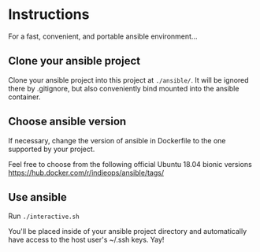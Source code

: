 # Instructions

For a fast, convenient, and portable ansible environment...

## Clone your ansible project

Clone your ansible project into this project at `./ansible/`. It will be ignored there by .gitignore, but also conveniently bind mounted into the ansible container.

## Choose ansible version

If necessary, change the version of ansible in Dockerfile to the one supported by your project.

Feel free to choose from the following official Ubuntu 18.04 bionic versions https://hub.docker.com/r/indieops/ansible/tags/

## Use ansible

Run `./interactive.sh`

You'll be placed inside of your ansible project directory and automatically have access to the host user's ~/.ssh keys. Yay!
